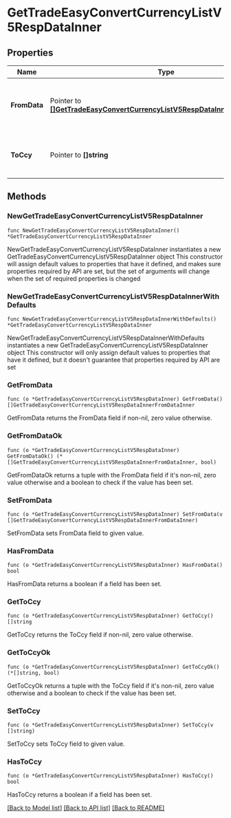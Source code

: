# GetTradeEasyConvertCurrencyListV5RespDataInner

## Properties

Name | Type | Description | Notes
------------ | ------------- | ------------- | -------------
**FromData** | Pointer to [**[]GetTradeEasyConvertCurrencyListV5RespDataInnerFromDataInner**](GetTradeEasyConvertCurrencyListV5RespDataInnerFromDataInner.md) | Currently owned and convertible small currency list | [optional] 
**ToCcy** | Pointer to **[]string** | Type of mainstream currency convert to, e.g. &#x60;USDT&#x60; | [optional] 

## Methods

### NewGetTradeEasyConvertCurrencyListV5RespDataInner

`func NewGetTradeEasyConvertCurrencyListV5RespDataInner() *GetTradeEasyConvertCurrencyListV5RespDataInner`

NewGetTradeEasyConvertCurrencyListV5RespDataInner instantiates a new GetTradeEasyConvertCurrencyListV5RespDataInner object
This constructor will assign default values to properties that have it defined,
and makes sure properties required by API are set, but the set of arguments
will change when the set of required properties is changed

### NewGetTradeEasyConvertCurrencyListV5RespDataInnerWithDefaults

`func NewGetTradeEasyConvertCurrencyListV5RespDataInnerWithDefaults() *GetTradeEasyConvertCurrencyListV5RespDataInner`

NewGetTradeEasyConvertCurrencyListV5RespDataInnerWithDefaults instantiates a new GetTradeEasyConvertCurrencyListV5RespDataInner object
This constructor will only assign default values to properties that have it defined,
but it doesn't guarantee that properties required by API are set

### GetFromData

`func (o *GetTradeEasyConvertCurrencyListV5RespDataInner) GetFromData() []GetTradeEasyConvertCurrencyListV5RespDataInnerFromDataInner`

GetFromData returns the FromData field if non-nil, zero value otherwise.

### GetFromDataOk

`func (o *GetTradeEasyConvertCurrencyListV5RespDataInner) GetFromDataOk() (*[]GetTradeEasyConvertCurrencyListV5RespDataInnerFromDataInner, bool)`

GetFromDataOk returns a tuple with the FromData field if it's non-nil, zero value otherwise
and a boolean to check if the value has been set.

### SetFromData

`func (o *GetTradeEasyConvertCurrencyListV5RespDataInner) SetFromData(v []GetTradeEasyConvertCurrencyListV5RespDataInnerFromDataInner)`

SetFromData sets FromData field to given value.

### HasFromData

`func (o *GetTradeEasyConvertCurrencyListV5RespDataInner) HasFromData() bool`

HasFromData returns a boolean if a field has been set.

### GetToCcy

`func (o *GetTradeEasyConvertCurrencyListV5RespDataInner) GetToCcy() []string`

GetToCcy returns the ToCcy field if non-nil, zero value otherwise.

### GetToCcyOk

`func (o *GetTradeEasyConvertCurrencyListV5RespDataInner) GetToCcyOk() (*[]string, bool)`

GetToCcyOk returns a tuple with the ToCcy field if it's non-nil, zero value otherwise
and a boolean to check if the value has been set.

### SetToCcy

`func (o *GetTradeEasyConvertCurrencyListV5RespDataInner) SetToCcy(v []string)`

SetToCcy sets ToCcy field to given value.

### HasToCcy

`func (o *GetTradeEasyConvertCurrencyListV5RespDataInner) HasToCcy() bool`

HasToCcy returns a boolean if a field has been set.


[[Back to Model list]](../README.md#documentation-for-models) [[Back to API list]](../README.md#documentation-for-api-endpoints) [[Back to README]](../README.md)


